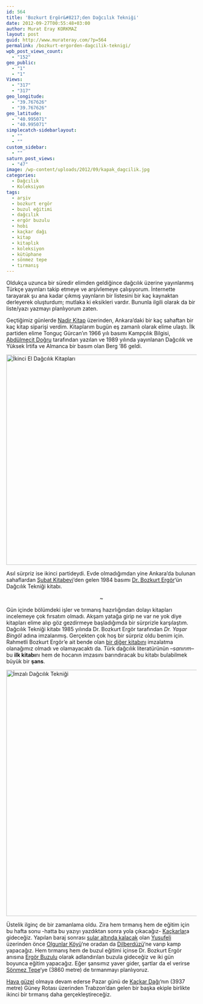```yaml
---
id: 564
title: 'Bozkurt Ergör&#8217;den Dağcılık Tekniği'
date: 2012-09-27T00:55:48+03:00
author: Murat Eray KORKMAZ
layout: post
guid: http://www.murateray.com/?p=564
permalink: /bozkurt-ergorden-dagcilik-teknigi/
wpb_post_views_count:
  - "152"
geo_public:
  - "1"
  - "1"
Views:
  - "317"
  - "317"
geo_longitude:
  - "39.767626"
  - "39.767626"
geo_latitude:
  - "40.995071"
  - "40.995071"
simplecatch-sidebarlayout:
  - ""
  - ""
custom_sidebar:
  - ""
saturn_post_views:
  - "47"
image: /wp-content/uploads/2012/09/kapak_dagcilik.jpg
categories:
  - Dağcılık
  - Koleksiyon
tags:
  - arşiv
  - bozkurt ergör
  - buzul eğitimi
  - dağcılık
  - ergör buzulu
  - hobi
  - kaçkar dağı
  - kitap
  - kitaplık
  - koleksiyon
  - kütüphane
  - sönmez tepe
  - tırmanış
---
```

Oldukça uzunca bir süredir elimden geldiğince dağcılık üzerine yayınlanmış Türkçe yayınları takip etmeye ve arşivlemeye çalışıyorum. İnternette tarayarak şu ana kadar çıkmış yaynların bir listesini bir kaç kaynaktan derleyerek oluşturdum; mutlaka ki eksikleri vardır. Bununla ilgili olarak da bir liste/yazı yazmayı planlıyorum zaten.

<!--more-->

Geçtiğimiz günlerde <a href="http://www.nadirkitap.com" target="_blank">Nadir Kitap</a> üzerinden, Ankara&#8217;daki bir kaç sahaftan bir kaç kitap siparişi verdim. Kitaplarım bugün eş zamanlı olarak elime ulaştı. İlk partiden elime Tonguç Gürcan&#8217;ın 1966 yılı basımı Kampçılık Bilgisi, <a href="http://tr.wikipedia.org/wiki/Abdülmecit_Doğru" target="_blank">Abdülmecit Doğru</a> tarafından yazılan ve 1989 yılında yayınlanan Dağcılık ve Yüksek İrtifa ve Almanca bir basım olan Berg &#8217;86 geldi.

<img loading="lazy" class="aligncenter size-full wp-image-1633" src="https://i0.wp.com/www.murateray.com/wp-content/uploads/2012/09/kitaplar.jpg?resize=740%2C555" alt="İkinci El Dağcılık Kitapları" width="740" height="555" data-recalc-dims="1" /> 

Asıl sürpriz ise ikinci partideydi. Evde olmadığımdan yine Ankara&#8217;da bulunan sahaflardan <a href="http://www.nadirkitap.com/sahaf-detay.php?uyeid=58387" target="_blank">Şubat Kitabevi</a>&#8216;den gelen 1984 basımı <a href="http://tr.wikipedia.org/wiki/Bozkurt_Ergör" target="_blank">Dr. Bozkurt Ergör</a>&#8216;ün Dağcılık Tekniği kitabı.

<p style="text-align: center;">
  ~
</p>

Gün içinde bölümdeki işler ve tırmanış hazırlığından dolayı kitapları incelemeye çok fırsatım olmadı. Akşam yatağa girip ne var ne yok diye kitapları elime alıp göz gezdirmeye başladığımda bir sürprizle karşılaştım. Dağcılık Tekniği kitabı 1985 yılında Dr. Bozkurt Ergör tarafından _Dr. Yaşar Bingöl_ adına imzalanmış. Gerçekten çok hoş bir sürpriz oldu benim için. Rahmetli Bozkurt Ergör&#8217;e ait bende olan <a href="http://www.kitapyurdu.com/kitap/default.asp?id=58603" target="_blank">bir diğer kitabını</a> imzalatma olanağımız olmadı ve olamayacaktı da. Türk dağcılık literatürünün &#8211;_sanırım_&#8211; bu **ilk kitabı**nı hem de hocanın imzasını barındıracak bu kitabı bulabilmek büyük bir **şans**.

<img loading="lazy" class="aligncenter size-full wp-image-1632" src="https://i1.wp.com/www.murateray.com/wp-content/uploads/2012/09/dagcilikteknigi.jpg?resize=531%2C650" alt="İmzalı Dağcılık Tekniği" width="531" height="650" data-recalc-dims="1" /> 

Üstelik ilginç de bir zamanlama oldu. Zira hem tırmanış hem de eğitim için bu hafta sonu -hatta bu yazıyı yazdıktan sonra yola çıkacağız- <a href="http://tr.wikipedia.org/wiki/Kaçkar_Dağları" target="_blank">Kaçkarlar</a>a gideceğiz. Yapılan baraj sonrası <a href="http://yusufelim.com/yusufeli-baraji-ihale-edildi/" target="_blank">sular altında kalacak</a> olan <a href="http://goo.gl/maps/UtcWP" target="_blank">Yusufeli</a> üzerinden önce <a href="http://goo.gl/maps/Od6Ic" target="_blank">Olgunlar Köyü</a>&#8216;ne oradan da <a href="http://goo.gl/maps/9UCEp" target="_blank">Dilberdüzü</a>&#8216;ne varıp kamp yapacağız. Hem tırmanış hem de buzul eğitimi içinse Dr. Bozkurt Ergör anısına <a href="http://goo.gl/maps/gqfyJ" target="_blank">Ergör Buzulu</a> olarak adlandırılan buzula gideceğiz ve iki gün boyunca eğitim yapacağız. Eğer şansımız yaver gider, şartlar da el verirse <a href="http://goo.gl/maps/435h6" target="_blank">Sönmez Tepe</a>&#8216;ye (3860 metre) de tırmanmayı planlıyoruz.

[Hava güzel](http://www.mountain-forecast.com/peaks/Kackar-Dagi/forecasts/3931) olmaya devam ederse Pazar günü de <a href="http://goo.gl/maps/v0dJX" target="_blank">Kaçkar Dağı</a>&#8216;nın (3937 metre) Güney Rotası üzerinden Trabzon&#8217;dan gelen bir başka ekiple birlikte ikinci bir tırmanış daha gerçekleştireceğiz.

<div id="geo-post-564" class="geo geo-post" style="display: none">
  <span class="latitude">40.995071</span><span class="longitude">39.767626</span>
</div>